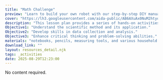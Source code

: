 ```yaml
---
title: "Math Challenge"
preview: "Learn to build your own robot with our step-by-step DIY manual."
cover: "https://lh3.googleusercontent.com/aida-public/AB6AXuAx0NuM2htyoQMTXf5cycgplkQwTnQeES8Jrr87LSf9OsbL2cKXA0F3vn5LLg20j3KHQMvKgi5uISFh4WyB3KkZe-b5B6xuxFqua5lpZ4EC_IFrUsTMhIIQkAhpl7fwbF27R8fOwz-cG6Tt3gr9BUUnTYggHH0Va3tvv2ZsRySq0jnOhSEQgzL6g2CYd61Dh4P7FfBQmJnNBe96iWxqgQAIWIFnm0oS_duk1ZE3L4EVRb2Gs9aAo_voWGPeG3qGB5E63K9FoN1Zvnc"
description: "This lesson plan provides a series of hands-on activities designed to engage students in scientific exploration. Through these activities, students will learn about various scientific concepts, including the scientific method, data collection, and analysis. The plan is structured to encourage curiosity and critical thinking, making science both fun and educational."
Objective1: "Understand the scientific method and its application."
Objective2: "Develop skills in data collection and analysis."
Objective3: "Enhance critical thinking and problem-solving abilities."
materials: "notebooks, pencils, measuring tools, and various household items"
download_link: ""
layout: resources_detail.njk
tags: _activities
date: 2025-08-29T12:23:00
---
```


No content required.  